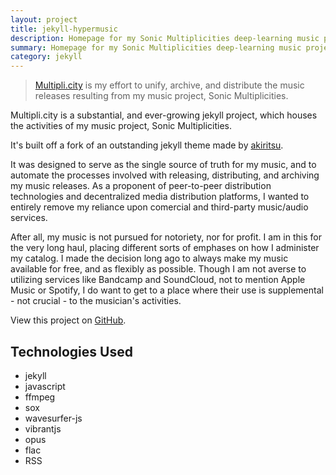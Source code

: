 ```yaml
---
layout: project
title: jekyll-hypermusic
description: Homepage for my Sonic Multiplicities deep-learning music project.
summary: Homepage for my Sonic Multiplicities deep-learning music project.
category: jekyll
---
```

> [Multipli.city](https://multipli.city) is my effort to unify, archive, and 
> distribute the music releases resulting from my music project, Sonic Multiplicities.

Multipli.city is a substantial, and ever-growing jekyll project,
which houses the activities of my music project, Sonic Multiplicities.

It's built off a fork of an outstanding jekyll theme made by 
[akiritsu](https://github.com/akiritsu/pRoJEct-NeGY).

It was designed to serve as the single source of truth for my music, and to 
automate the processes involved with releasing, distributing, and archiving my
music releases. As a proponent of peer-to-peer distribution technologies and
decentralized media distribution platforms, I wanted to entirely remove my
reliance upon comercial and third-party music/audio services.

After all, my music is not pursued for notoriety, nor for profit. I am in this
for the very long haul, placing different sorts of emphases on how I administer
my catalog. I made the decision long ago to always make my music available for
free, and as flexibly as possible. Though I am not averse to utilizing services
like Bandcamp and SoundCloud, not to mention Apple Music or Spotify, I do want
to get to a place where their use is supplemental - not crucial - to the musician's
activities.

View this project on [GitHub](https://github.com/SacredData/jekyll-hypermusic).

## Technologies Used

- jekyll
- javascript
- ffmpeg
- sox
- wavesurfer-js
- vibrantjs
- opus
- flac
- RSS

